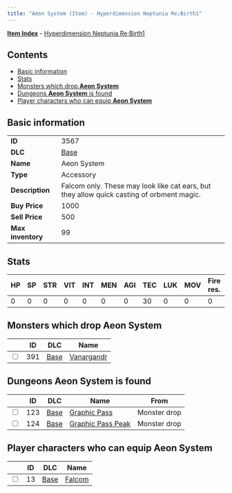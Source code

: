 ```yaml
---
title: "Aeon System (Item) - Hyperdimension Neptunia Re;Birth1"
---
```


[**Item Index**](/neptunia/rb1/item/index.html) - [Hyperdimension Neptunia Re;Birth1](/neptunia/rb1)

## Contents

- [Basic information](#basic-information)
- [Stats](#stats)
- [Monsters which drop **Aeon System**](#monsters-which-drop-aeon-system)
- [Dungeons **Aeon System** is found](#dungeons-aeon-system-is-found)
- [Player characters who can equip **Aeon System**](#player-characters-who-can-equip-aeon-system)

## Basic information

|   |   |
| -- | -- |
| **ID** | 3567 |
| **DLC** | [Base](/neptunia/rb1/dlc/1-base.html) |
| **Name** | Aeon System |
| **Type** | Accessory |
| **Description** | Falcom only. These may look like cat ears, but they allow quick casting of orbment magic. |
| **Buy Price** | 1000 |
| **Sell Price** | 500 |
| **Max inventory** | 99 |


## Stats

| HP | SP | STR | VIT | INT | MEN | AGI | TEC | LUK | MOV | Fire res. | Ice res. | Wind res. | Lightning res. |
| -- | -- | --- | --- | --- | --- | --- | --- | --- | --- | --------- | -------- | --------- | -------------- |
| 0 | 0 | 0 | 0 | 0 | 0 | 0 | 30 | 0 | 0 | 0 | 0 | 0 | 0 |


## Monsters which drop **Aeon System**

|    | ID | DLC | Name |
| -- | -- | --- | ---- |
| <input type="checkbox" id="rb1-monster-1-391" class="trackbox" /> | 391 | [Base](/neptunia/rb1/dlc/1-base.html) | [Vanargandr](/neptunia/rb1/monster/1-391-vanargandr.html) |


## Dungeons **Aeon System** is found

|    | ID | DLC | Name | From |
| -- | -- | --- | ---- | ---- |
| <input type="checkbox" id="rb1-dungeon-1-123" class="trackbox" /> | 123 | [Base](/neptunia/rb1/dlc/1-base.html) | [Graphic Pass](/neptunia/rb1/dungeon/1-123-graphic-pass.html) | Monster drop |
| <input type="checkbox" id="rb1-dungeon-1-124" class="trackbox" /> | 124 | [Base](/neptunia/rb1/dlc/1-base.html) | [Graphic Pass Peak](/neptunia/rb1/dungeon/1-124-graphic-pass-peak.html) | Monster drop |


## Player characters who can equip **Aeon System**

|    | ID | DLC | Name |
| -- | -- | --- | ---- |
| <input type="checkbox" id="rb1-player-1-13" class="trackbox" /> | 13 | [Base](/neptunia/rb1/dlc/1-base.html) | [Falcom](/neptunia/rb1/player/1-13-falcom.html) |
